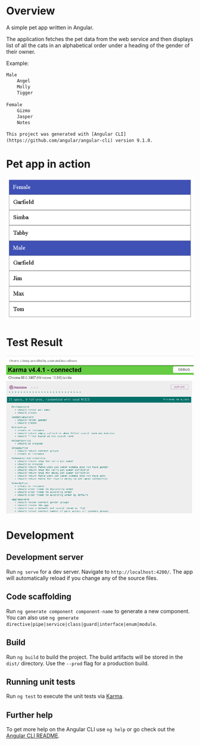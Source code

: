 # Overview

A simple pet app written in Angular.

The application fetches the pet data from the web service and then displays list of all the cats in an alphabetical order under a heading of the gender of their owner.

Example:

```
Male
    Angel
    Molly
    Tigger
    
Female
    Gizmo
    Jasper
    Notes
```

`This project was generated with [Angular CLI](https://github.com/angular/angular-cli) version 9.1.0.`

# Pet app in action

![](main.png) 

# Test Result

![](test.png) 

# Development

## Development server

Run `ng serve` for a dev server. Navigate to `http://localhost:4200/`. The app will automatically reload if you change any of the source files.

## Code scaffolding

Run `ng generate component component-name` to generate a new component. You can also use `ng generate directive|pipe|service|class|guard|interface|enum|module`.

## Build

Run `ng build` to build the project. The build artifacts will be stored in the `dist/` directory. Use the `--prod` flag for a production build.

## Running unit tests

Run `ng test` to execute the unit tests via [Karma](https://karma-runner.github.io).

## Further help

To get more help on the Angular CLI use `ng help` or go check out the [Angular CLI README](https://github.com/angular/angular-cli/blob/master/README.md).
